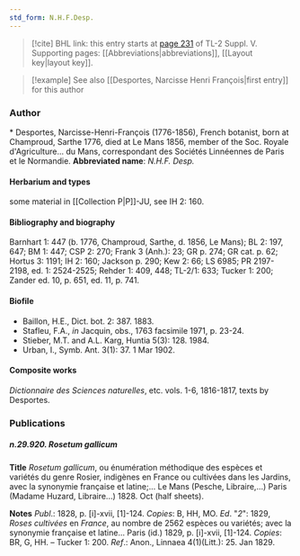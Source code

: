 ```yaml
---
std_form: N.H.F.Desp.
---
```


> [!cite] BHL link: this entry starts at [page 231](https://www.biodiversitylibrary.org/page/33259277) of TL-2 Suppl. V.
> Supporting pages: [[Abbreviations|abbreviations]], [[Layout key|layout key]].

> [!example] See also [[Desportes, Narcisse Henri François|first entry]] for this author

### Author

\* Desportes, Narcisse-Henri-François (1776-1856), French botanist, born at Champroud, Sarthe 1776, died at Le Mans 1856, member of the Soc. Royale d'Agriculture... du Mans, correspondant des Sociétés Linnéennes de Paris et le Normandie. 
**Abbreviated name**: *N.H.F. Desp.*

#### Herbarium and types

some material in [[Collection P|P]]-JU, see IH 2: 160.

#### Bibliography and biography

Barnhart 1: 447 (b. 1776, Champroud, Sarthe, d. 1856, Le Mans); BL 2: 197, 647; BM 1: 447; CSP 2: 270; Frank 3 (Anh.): 23; GR p. 274; GR cat. p. 62; Hortus 3: 1191; IH 2: 160; Jackson p. 290; Kew 2: 66; LS 6985; PR 2197-2198, ed. 1: 2524-2525; Rehder 1: 409, 448; TL-2/1: 633; Tucker 1: 200; Zander ed. 10, p. 651, ed. 11, p. 741.

#### Biofile

- Baillon, H.E., Dict. bot. 2: 387. 1883.
- Stafleu, F.A., *in* Jacquin, obs., 1763 facsimile 1971, p. 23-24.
- Stieber, M.T. and A.L. Karg, Huntia 5(3): 128. 1984.
- Urban, I., Symb. Ant. 3(1): 37. 1 Mar 1902.

#### Composite works

*Dictionnaire des Sciences naturelles*, etc. vols. 1-6, 1816-1817, texts by Desportes.

### Publications

##### n.29.920. Rosetum gallicum

**Title**
*Rosetum gallicum*, ou énumération méthodique des espèces et variétés du genre Rosier, indigènes en France ou cultivées dans les Jardins, avec la synonymie française et latine;... Le Mans (Pesche, Libraire,...) Paris (Madame Huzard, Libraire...) 1828. Oct (half sheets).

**Notes**
*Publ*.: 1828, p. \[i\]-xvii, \[1\]-124. *Copies*: B, HH, MO.
*Ed*. "*2*": 1829, *Roses cultivées* en *France*, au nombre de 2562 espèces ou variétés; avec la synonymie française et latine... Paris (id.) 1829, p. \[i\]-xvii, \[1\]-124. *Copies*: BR, G, HH. – Tucker 1: 200.
*Ref*.: Anon., Linnaea 4(1)(Litt.): 25. Jan 1829.

